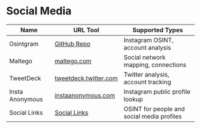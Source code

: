 # Social Media

| Name             | URL Tool                                        | Supported Types                           |
|------------------|-------------------------------------------------|-------------------------------------------|
| Osintgram        | [GitHub Repo](https://github.com/Datalux/Osintgram) | Instagram OSINT, account analysis     |
| Maltego          | [maltego.com](https://www.maltego.com/)         | Social network mapping, connections       |
| TweetDeck        | [tweetdeck.twitter.com](https://tweetdeck.twitter.com/) | Twitter analysis, account tracking   |
| Insta Anonymous  | [instaanonymous.com](https://instaanonymous.com/) | Instagram public profile lookup         |
| Social Links | [Social Links](https://social-links.io)     | OSINT for people and social media profiles  |
